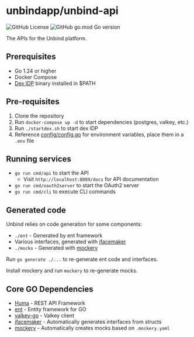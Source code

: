 # unbindapp/unbind-api

![GitHub License](https://img.shields.io/github/license/unbindapp/unbind-api) ![GitHub go.mod Go version](https://img.shields.io/github/go-mod/go-version/unbindapp/unbind-api)

The APIs for the Unbind platform.

## Prerequisites

- Go 1.24 or higher
- Docker Compose
- [Dex IDP](https://dexidp.io) binary installed in $PATH

## Pre-requisites

1. Clone the repository
2. Run `docker-compose up -d` to start dependencies (postgres, valkey, etc.)
3. Run `./startdex.sh` to start dex IDP
4. Reference [config/config.go](config/config.go) for environment variables, place them in a `.env` file

## Running services

- `go run cmd/api` to start the API
  - Visit `http://localhost:8089/docs` for API documentation
- `go run cmd/oauth2server` to start the OAuth2 server
- `go run cmd/cli` to execute CLI commands

## Generated code

Unbind relies on code generation for some components:

- `./ent` - Generated by ent framework
- Various interfaces, generated with [ifacemaker](https://github.com/vburenin/ifacemaker)
- `./mocks` - Generated with [mockery](https://github.com/vektra/mockery)

Run `go generate ./...` to re-generate ent code and interfaces.

Install mockery and run `mockery` to re-generate mocks.

## Core GO Dependencies

- [Huma](https://huma.rocks/) - REST API Framework
- [ent](https://entgo.io/) - Entity framework for GO
- [valkey-go](https://github.com/valkey-io/valkey-go) - Valkey client
- [ifacemaker](https://github.com/vburenin/ifacemaker) - Automatically generates interfaces from structs
- [mockery](https://github.com/vektra/mockery) - Automatically creates mocks based on `.mockery.yaml`
